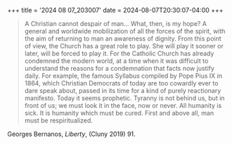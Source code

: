 +++
title = '2024 08 07_203007'
date = 2024-08-07T20:30:07-04:00
+++

> A Christian cannot despair of man... What, then, is my hope? A general and worldwide mobilization of all the forces of the spirit, with the aim of returning to man an awareness of dignity. From this point of view, the Church has a great role to play. She will play it sooner or later, will be forced to play it. For the Catholic Church has already condemned the modern world, at a time when it was difficult to understand the reasons for a condemnation that facts now justify daily. For example, the famous Syllabus compiled by Pope Pius IX in 1864, which Christian Democrats of today are too cowardly ever to dare speak about, passed in its time for a kind of purely reactionary manifesto. Today it seems prophetic. Tyranny is not behind us, but in front of us; we must look it in the face, now or never. All humanity is sick. It is humanity which must be cured.  First and above all, man must be respiritualized.

Georges Bernanos, _Liberty_, (Cluny 2019) 91.